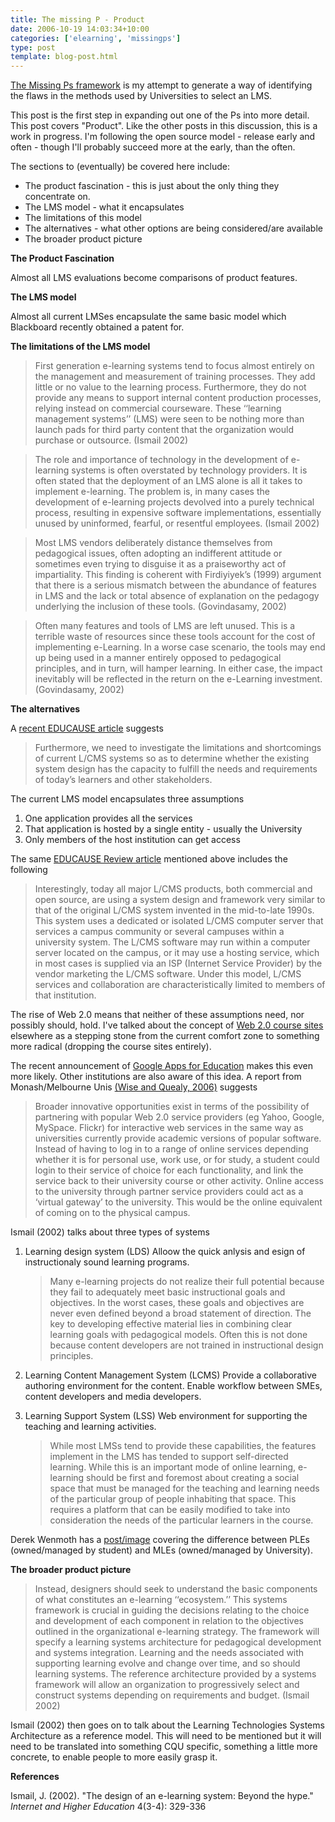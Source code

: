 ```yaml
---
title: The missing P - Product
date: 2006-10-19 14:03:34+10:00
categories: ['elearning', 'missingps']
type: post
template: blog-post.html
---
```

[The Missing Ps framework](http://cq-pan.cqu.edu.au/david-jones/blog/?p=52) is my attempt to generate a way of identifying the flaws in the methods used by Universities to select an LMS.

This post is the first step in expanding out one of the Ps into more detail. This post covers "Product". Like the other posts in this discussion, this is a work in progress. I'm following the open source model - release early and often - though I'll probably succeed more at the early, than the often.

The sections to (eventually) be covered here include:

- The product fascination - this is just about the only thing they concentrate on.
- The LMS model - what it encapsulates
- The limitations of this model
- The alternatives - what other options are being considered/are available
- The broader product picture

**The Product Fascination**

Almost all LMS evaluations become comparisons of product features.

**The LMS model**

Almost all current LMSes encapsulate the same basic model which Blackboard recently obtained a patent for.

**The limitations of the LMS model**

> First generation e-learning systems tend to focus almost entirely on the management and measurement of training processes. They add little or no value to the learning process. Furthermore, they do not provide any means to support internal content production processes, relying instead on commercial courseware. These ‘‘learning management systems’’ (LMS) were seen to be nothing more than launch pads for third party content that the organization would purchase or outsource. (Ismail 2002)

> The role and importance of technology in the development of e-learning systems is often overstated by technology providers. It is often stated that the deployment of an LMS alone is all it takes to implement e-learning. The problem is, in many cases the development of e-learning projects devolved into a purely technical process, resulting in expensive software implementations, essentially unused by uninformed, fearful, or resentful employees. (Ismail 2002)

> Most LMS vendors deliberately distance themselves from pedagogical issues, often adopting an indifferent attitude or sometimes even trying to disguise it as a praiseworthy act of impartiality. This finding is coherent with Firdiyiyek’s (1999) argument that there is a serious mismatch between the abundance of features in LMS and the lack or total absence of explanation on the pedagogy underlying the inclusion of these tools. (Govindasamy, 2002)

> Often many features and tools of LMS are left unused. This is a terrible waste of resources since these tools account for the cost of implementing e-Learning. In a worse case scenario, the tools may end up being used in a manner entirely opposed to pedagogical principles, and in turn, will hamper learning. In either case, the impact inevitably will be reflected in the return on the e-Learning investment. (Govindasamy, 2002)

**The alternatives**

A [recent EDUCAUSE article](http://www.educause.edu/er/erm06/erm0643.asp) suggests

> Furthermore, we need to investigate the limitations and shortcomings of current L/CMS systems so as to determine whether the existing system design has the capacity to fulfill the needs and requirements of today’s learners and other stakeholders.

The current LMS model encapsulates three assumptions

1. One application provides all the services
2. That application is hosted by a single entity - usually the University
3. Only members of the host institution can get access

The same [EDUCAUSE Review article](http://www.educause.edu/er/erm06/erm0643.asp) mentioned above includes the following

> Interestingly, today all major L/CMS products, both commercial and open source, are using a system design and framework very similar to that of the original L/CMS system invented in the mid-to-late 1990s. This system uses a dedicated or isolated L/CMS computer server that services a campus community or several campuses within a university system. The L/CMS software may run within a computer server located on the campus, or it may use a hosting service, which in most cases is supplied via an ISP (Internet Service Provider) by the vendor marketing the L/CMS software. Under this model, L/CMS services and collaboration are characteristically limited to members of that institution.

The rise of Web 2.0 means that neither of these assumptions need, nor possibly should, hold. I've talked about the concept of [Web 2.0 course sites](http://cq-pan.cqu.edu.au/david-jones/blog/?p=15) elsewhere as a stepping stone from the current comfort zone to something more radical (dropping the course sites entirely).

The recent announcement of [Google Apps for Education](https://www.google.com/a/edu/) makes this even more likely. Other institutions are also aware of this idea. A report from Monash/Melbourne Unis [(Wise and Quealy, 2006)](http://www.infodiv.unimelb.edu.au/telars/talmet/melbmonash/media/LMSGovernanceFinalReport.pdf) suggests

> Broader innovative opportunities exist in terms of the possibility of partnering with popular Web 2.0 service providers (eg Yahoo, Google, MySpace. Flickr) for interactive web services in the same way as universities currently provide academic versions of popular software. Instead of having to log in to a range of online services depending whether it is for personal use, work use, or for study, a student could login to their service of choice for each functionality, and link the service back to their university course or other activity. Online access to the university through partner service providers could act as a ‘virtual gateway’ to the university. This would be the online equivalent of coming on to the physical campus.

Ismail (2002) talks about three types of systems

1. Learning design system (LDS) Alloow the quick anlysis and esign of instructionaly sound learning programs.
    
    > Many e-learning projects do not realize their full potential because they fail to adequately meet basic instructional goals and objectives. In the worst cases, these goals and objectives are never even defined beyond a broad statement of direction. The key to developing effective material lies in combining clear learning goals with pedagogical models. Often this is not done because content developers are not trained in instructional design principles.
    
2. Learning Content Management System (LCMS) Provide a collaborative authoring environment for the content. Enable workflow between SMEs, content developers and media developers.
3. Learning Support System (LSS) Web environment for supporting the teaching and learning activities.
    
    > While most LMSs tend to provide these capabilities, the features implement in the LMS has tended to support self-directed learning. While this is an important mode of online learning, e-learning should be first and foremost about creating a social space that must be managed for the teaching and learning needs of the particular group of people inhabiting that space. This requires a platform that can be easily modified to take into consideration the needs of the particular learners in the course.
    

Derek Wenmoth has a [post/image](http://blog.core-ed.net/derek/2006/10/ples_and_mles.html) covering the difference between PLEs (owned/managed by student) and MLEs (owned/managed by University).

**The broader product picture**

> Instead, designers should seek to understand the basic components of what constitutes an e-learning ‘‘ecosystem.’’ This systems framework is crucial in guiding the decisions relating to the choice and development of each component in relation to the objectives outlined in the organizational e-learning strategy. The framework will specify a learning systems architecture for pedagogical development and systems integration. Learning and the needs associated with supporting learning evolve and change over time, and so should learning systems. The reference architecture provided by a systems framework will allow an organization to progressively select and construct systems depending on requirements and budget. (Ismail 2002)

Ismail (2002) then goes on to talk about the Learning Technologies Systems Architecture as a reference model. This will need to be mentioned but it will need to be translated into something CQU specific, something a little more concrete, to enable people to more easily grasp it.

**References**

Ismail, J. (2002). "The design of an e-learning system: Beyond the hype." _Internet and Higher Education_ 4(3-4): 329-336